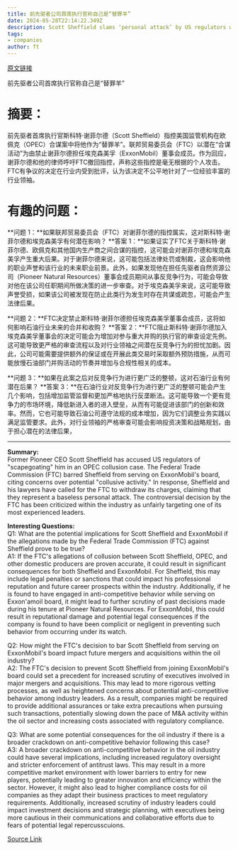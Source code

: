 ```yaml
---
title: 前先驱者公司首席执行官称自己是“替罪羊”
date: 2024-05-28T22:14:22.349Z
description: Scott Sheffield slams ‘personal attack’ by US regulators who barred him from Exxon’s board
tags: 
- companies
author: ft
---
```


[原文链接](https://ft.com/content/78bfb9e4-86bd-46d6-91e9-f4d43c2da2a6)

前先驱者公司首席执行官称自己是“替罪羊”

# 摘要：
前先驱者首席执行官斯科特·谢菲尔德（Scott Sheffield）指控美国监管机构在欧佩克（OPEC）合谋案中将他作为“替罪羊”。联邦贸易委员会（FTC）以潜在“合谋活动”为由禁止谢菲尔德担任埃克森美孚（ExxonMobil）董事会成员。作为回应，谢菲尔德和他的律师呼吁FTC撤回指控，声称这些指控是毫无根据的个人攻击。FTC有争议的决定在行业内受到批评，认为该决定不公平地针对了一位经验丰富的行业领袖。

# 有趣的问题：

**问题 1：**如果联邦贸易委员会（FTC）对谢菲尔德的指控属实，这对斯科特·谢菲尔德和埃克森美孚有何潜在影响？
**答案 1：**如果证实了FTC关于斯科特·谢菲尔德、欧佩克和其他国内生产商之间合谋的指控，这可能会对谢菲尔德和埃克森美孚产生重大后果。对于谢菲尔德来说，这可能包括法律处罚或制裁，这会影响他的职业声誉和该行业的未来职业前景。此外，如果发现他在担任先驱者自然资源公司（Pioneer Natural Resources）董事会成员期间从事反竞争行为，可能会导致对他在该公司任职期间所做决策的进一步审查。对于埃克森美孚来说，这可能导致声誉受损，如果该公司被发现在防止此类行为发生时存在共谋或疏忽，可能会产生法律后果。

**问题 2：**FTC决定禁止斯科特·谢菲尔德担任埃克森美孚董事会成员，这将如何影响石油行业未来的合并和收购？
**答案 2：**FTC阻止斯科特·谢菲尔德加入埃克森美孚董事会的决定可能会为增加对参与重大并购的执行官的审查设定先例。这可能导致更严格的审查流程以及对行业领袖之间潜在反竞争行为的担忧加剧。因此，公司可能需要提供额外的保证或在开展此类交易时采取额外预防措施，从而可能放慢石油部门并购活动的节奏并增加与合规性相关的成本。

**问题 3：**如果在此案之后对反竞争行为进行更广泛的整顿，这对石油行业有何潜在后果？
**答案 3：**在石油行业对反竞争行为进行更广泛的整顿可能会产生几个影响，包括增加监管监督和更加严格地执行反垄断法。这可能导致一个更有竞争力的市场环境，降低新进入者的进入壁垒，从而有可能促进该部门的创新和效率。然而，它也可能导致石油公司遵守法规的成本增加，因为它们调整业务实践以满足监管要求。此外，对行业领袖的严格审查可能会影响投资决策和战略规划，由于担心潜在的法律后果，

---

**Summary:**  
Former Pioneer CEO Scott Sheffield has accused US regulators of "scapegoating" him in an OPEC collusion case. The Federal Trade Commission (FTC) barred Sheffield from serving on ExxonMobil's board, citing concerns over potential "collusive activity." In response, Sheffield and his lawyers have called for the FTC to withdraw its charges, claiming that they represent a baseless personal attack. The controversial decision by the FTC has been criticized within the industry as unfairly targeting one of its most experienced leaders.

**Interesting Questions:**  
Q1: What are the potential implications for Scott Sheffield and ExxonMobil if the allegations made by the Federal Trade Commission (FTC) against Sheffield prove to be true?  
A1: If the FTC's allegations of collusion between Scott Sheffield, OPEC, and other domestic producers are proven accurate, it could result in significant consequences for both Sheffield and ExxonMobil. For Sheffield, this may include legal penalties or sanctions that could impact his professional reputation and future career prospects within the industry. Additionally, if he is found to have engaged in anti-competitive behavior while serving on Exxon'amoil board, it might lead to further scrutiny of past decisions made during his tenure at Pioneer Natural Resources. For ExxonMobil, this could result in reputational damage and potential legal consequences if the company is found to have been complicit or negligent in preventing such behavior from occurring under its watch.

Q2: How might the FTC's decision to bar Scott Sheffield from serving on ExxonMobil's board impact future mergers and acquisitions within the oil industry?  
A2: The FTC's decision to prevent Scott Sheffield from joining ExxonMobil's board could set a precedent for increased scrutiny of executives involved in major mergers and acquisitions. This may lead to more rigorous vetting processes, as well as heightened concerns about potential anti-competitive behavior among industry leaders. As a result, companies might be required to provide additional assurances or take extra precautions when pursuing such transactions, potentially slowing down the pace of M&A activity within the oil sector and increasing costs associated with regulatory compliance.

Q3: What are some potential consequences for the oil industry if there is a broader crackdown on anti-competitive behavior following this case?  
A3: A broader crackdown on anti-competitive behavior in the oil industry could have several implications, including increased regulatory oversight and stricter enforcement of antitrust laws. This may result in a more competitive market environment with lower barriers to entry for new players, potentially leading to greater innovation and efficiency within the sector. However, it might also lead to higher compliance costs for oil companies as they adapt their business practices to meet regulatory requirements. Additionally, increased scrutiny of industry leaders could impact investment decisions and strategic planning, with executives being more cautious in their communications and collaborative efforts due to fears of potential legal repercusscuions.

[Source Link](https://ft.com/content/78bfb9e4-86bd-46d6-91e9-f4d43c2da2a6)

